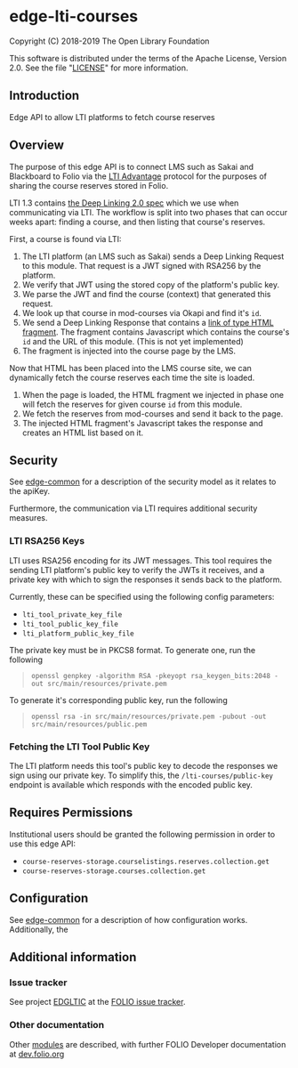 # edge-lti-courses

Copyright (C) 2018-2019 The Open Library Foundation

This software is distributed under the terms of the Apache License,
Version 2.0. See the file "[LICENSE](LICENSE)" for more information.

## Introduction

Edge API to allow LTI platforms to fetch course reserves

## Overview

The purpose of this edge API is to connect LMS such as Sakai and Blackboard to Folio via the [LTI Advantage](https://www.imsglobal.org/lti-advantage-overview) protocol for the purposes  of sharing the course reserves stored in Folio.

LTI 1.3 contains [the Deep Linking 2.0 spec](https://www.imsglobal.org/spec/lti-dl/v2p0) which we use when communicating via LTI. The workflow is split into two phases that can occur weeks apart: finding a course, and then listing that course's reserves.

First, a course is found via LTI:

1. The LTI platform (an LMS such as Sakai) sends a Deep Linking Request to this module. That request is a JWT signed with RSA256 by the platform.
1. We verify that JWT using the stored copy of the platform's public key.
1. We parse the JWT and find the course (context) that generated this request.
1. We look up that course in mod-courses via Okapi and find it's `id`.
1. We send a Deep Linking Response that contains a [link of type HTML fragment](https://www.imsglobal.org/spec/lti-dl/v2p0/#html-fragment). The fragment contains Javascript which contains the course's `id` and the URL of this module. (This is not yet implemented)
1. The fragment is injected into the course page by the LMS.

Now that HTML has been placed into the LMS course site, we can dynamically fetch the course reserves each time the site is loaded.

1. When the page is loaded, the HTML fragment we injected in phase one will fetch the reserves for given course `id` from this module.
1. We fetch the reserves from mod-courses and send it back to the page.
1. The injected HTML fragment's Javascript takes the response and creates an HTML list based on it.

## Security

See [edge-common](https://github.com/folio-org/edge-common) for a description of the security model as it relates to the apiKey.

Furthermore, the communication via LTI requires additional security measures.

### LTI RSA256 Keys

LTI uses RSA256 encoding for its JWT messages. This tool requires the sending LTI platform's public key
to verify the JWTs it receives, and a private key with which to sign the responses it sends back to the platform.

Currently, these can be specified using the following config parameters:
- `lti_tool_private_key_file`
- `lti_tool_public_key_file`
- `lti_platform_public_key_file`

The private key must be in PKCS8 format. To generate one, run the following
> `openssl genpkey -algorithm RSA -pkeyopt rsa_keygen_bits:2048 -out src/main/resources/private.pem `

To generate it's corresponding public key, run the following
> `openssl rsa -in src/main/resources/private.pem -pubout -out src/main/resources/public.pem`

### Fetching the LTI Tool Public Key

The LTI platform needs this tool's public key to decode the responses we sign using our private key. To simplify this, the `/lti-courses/public-key` endpoint is available which responds with the encoded public key.

## Requires Permissions

Institutional users should be granted the following permission in order to use this edge API:
- `course-reserves-storage.courselistings.reserves.collection.get`
- `course-reserves-storage.courses.collection.get`

## Configuration

See [edge-common](https://github.com/folio-org/edge-common) for a description of how configuration works. Additionally, the

## Additional information

### Issue tracker

See project [EDGLTIC](https://issues.folio.org/browse/EDGLTIC)
at the [FOLIO issue tracker](https://dev.folio.org/guidelines/issue-tracker).

### Other documentation

Other [modules](https://dev.folio.org/source-code/#server-side) are described,
with further FOLIO Developer documentation at [dev.folio.org](https://dev.folio.org/)

